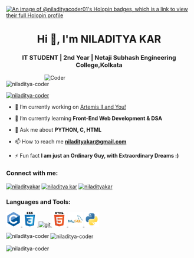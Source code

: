 [![An image of @niladityacoder01's Holopin badges, which is a link to view their full Holopin profile](https://holopin.me/niladityacoder01)](https://holopin.io/@niladityacoder01)
<h1 align="center">Hi 👋, I'm NILADITYA KAR</h1>
<h3 align="center">IT STUDENT | 2nd Year | Netaji Subhash Engineering College,Kolkata</h3>
<img align="right" alt="Coder" width="400" src="![image](https://github.com/Niladitya-coder/Niladitya-coder/assets/115726575/466b22b5-496a-4ba8-bf28-7aef44dab761)"/>



<p align="left"> <img src="https://komarev.com/ghpvc/?username=niladitya-coder&label=Profile%20views&color=0e75b6&style=flat" alt="niladitya-coder" /> </p>

<p align="left"> <a href="https://github.com/ryo-ma/github-profile-trophy"><img src="https://github-profile-trophy.vercel.app/?username=niladitya-coder" alt="niladitya-coder" /></a> </p>

- 🔭 I’m currently working on [Artemis II and You!](https://github.com/Niladitya-coder/artemis2-and-you.git)

- 🌱 I’m currently learning **Front-End Web Development & DSA**

- 💬 Ask me about **PYTHON, C, HTML**

- 📫 How to reach me **niladityakar@gmail.com**

- ⚡ Fun fact **I am just an Ordinary Guy, with Extraordinary Dreams :)**

<h3 align="left">Connect with me:</h3>
<p align="left">
<a href="https://linkedin.com/in/niladityakar" target="blank"><img align="center" src="https://raw.githubusercontent.com/rahuldkjain/github-profile-readme-generator/master/src/images/icons/Social/linked-in-alt.svg" alt="niladityakar" height="30" width="40" /></a>
<a href="https://fb.com/niladitya kar" target="blank"><img align="center" src="https://raw.githubusercontent.com/rahuldkjain/github-profile-readme-generator/master/src/images/icons/Social/facebook.svg" alt="niladitya kar" height="30" width="40" /></a>
<a href="https://instagram.com/niladityakar" target="blank"><img align="center" src="https://raw.githubusercontent.com/rahuldkjain/github-profile-readme-generator/master/src/images/icons/Social/instagram.svg" alt="niladityakar" height="30" width="40" /></a>
</p>

<h3 align="left">Languages and Tools:</h3>
<p align="left"> <a href="https://www.cprogramming.com/" target="_blank" rel="noreferrer"> <img src="https://raw.githubusercontent.com/devicons/devicon/master/icons/c/c-original.svg" alt="c" width="40" height="40"/> </a> <a href="https://www.w3schools.com/css/" target="_blank" rel="noreferrer"> <img src="https://raw.githubusercontent.com/devicons/devicon/master/icons/css3/css3-original-wordmark.svg" alt="css3" width="40" height="40"/> </a> <a href="https://git-scm.com/" target="_blank" rel="noreferrer"> <img src="https://www.vectorlogo.zone/logos/git-scm/git-scm-icon.svg" alt="git" width="40" height="40"/> </a> <a href="https://www.w3.org/html/" target="_blank" rel="noreferrer"> <img src="https://raw.githubusercontent.com/devicons/devicon/master/icons/html5/html5-original-wordmark.svg" alt="html5" width="40" height="40"/> </a> <a href="https://www.mysql.com/" target="_blank" rel="noreferrer"> <img src="https://raw.githubusercontent.com/devicons/devicon/master/icons/mysql/mysql-original-wordmark.svg" alt="mysql" width="40" height="40"/> </a> <a href="https://www.python.org" target="_blank" rel="noreferrer"> <img src="https://raw.githubusercontent.com/devicons/devicon/master/icons/python/python-original.svg" alt="python" width="40" height="40"/> </a> </p>

<p><img align="left" src="https://github-readme-stats.vercel.app/api/top-langs?username=niladitya-coder&show_icons=true&locale=en&layout=compact" alt="niladitya-coder" /></p>

<p>&nbsp;<img align="center" src="https://github-readme-stats.vercel.app/api?username=niladitya-coder&show_icons=true&locale=en" alt="niladitya-coder" /></p>

<p><img align="center" src="https://github-readme-streak-stats.herokuapp.com/?user=niladitya-coder&" alt="niladitya-coder" /></p>

